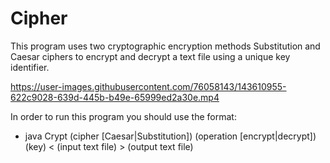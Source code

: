 # Cipher
This program uses two cryptographic encryption methods Substitution and Caesar ciphers to encrypt and decrypt a text file using a unique key identifier.



https://user-images.githubusercontent.com/76058143/143610955-622c9028-639d-445b-b49e-65999ed2a30e.mp4


In order to run this program you should use the format:
- java Crypt (cipher [Caesar|Substitution]) (operation [encrypt|decrypt]) (key) < (input text file) > (output text file)
